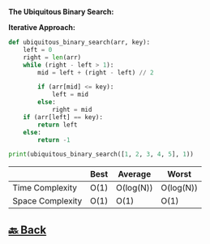 **The Ubiquitous Binary Search:**

**Iterative Approach:**

```python
def ubiquitous_binary_search(arr, key):
    left = 0
    right = len(arr)
    while (right - left > 1):
        mid = left + (right - left) // 2

        if (arr[mid] <= key):
            left = mid
        else:
            right = mid
    if (arr[left] == key):
        return left
    else:
        return -1

print(ubiquitous_binary_search([1, 2, 3, 4, 5], 1))
```

|                  | Best | Average   | Worst     |
| ---------------- | ---- | --------- | --------- |
| Time Complexity  | O(1) | O(log(N)) | O(log(N)) |
| Space Complexity | O(1) | O(1)      | O(1)      |


<h2><a href="https://github.com/sanjay9616/data-structure-and-alogrithms/blob/master/Searching/README.md"> 🔙 Back</a></h2>